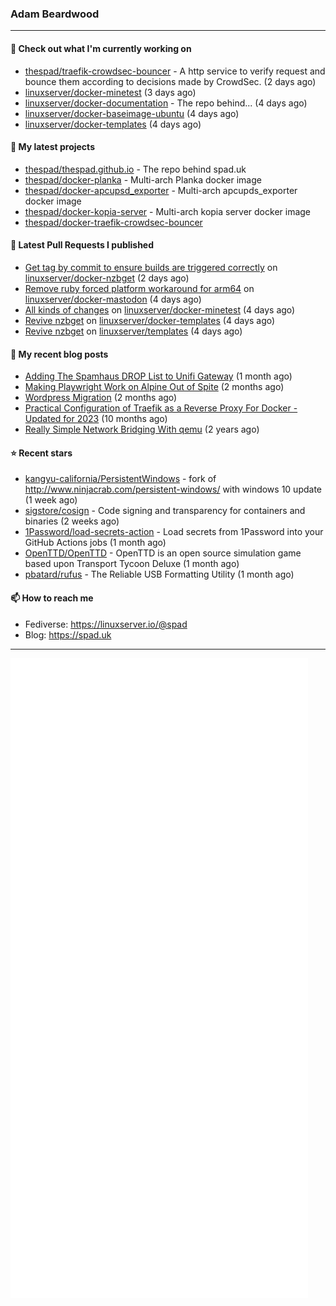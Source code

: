### Adam Beardwood
---
#### 👷 Check out what I'm currently working on

- [thespad/traefik-crowdsec-bouncer](https://github.com/thespad/traefik-crowdsec-bouncer) - A http service to verify request and bounce them according to decisions made by CrowdSec. (2 days ago)
- [linuxserver/docker-minetest](https://github.com/linuxserver/docker-minetest) (3 days ago)
- [linuxserver/docker-documentation](https://github.com/linuxserver/docker-documentation) - The repo behind... (4 days ago)
- [linuxserver/docker-baseimage-ubuntu](https://github.com/linuxserver/docker-baseimage-ubuntu) (4 days ago)
- [linuxserver/docker-templates](https://github.com/linuxserver/docker-templates) (4 days ago)

#### 🌱 My latest projects

- [thespad/thespad.github.io](https://github.com/thespad/thespad.github.io) - The repo behind spad.uk
- [thespad/docker-planka](https://github.com/thespad/docker-planka) - Multi-arch Planka docker image
- [thespad/docker-apcupsd_exporter](https://github.com/thespad/docker-apcupsd_exporter) - Multi-arch apcupds_exporter docker image
- [thespad/docker-kopia-server](https://github.com/thespad/docker-kopia-server) - Multi-arch kopia server docker image 
- [thespad/docker-traefik-crowdsec-bouncer](https://github.com/thespad/docker-traefik-crowdsec-bouncer)

#### 🔨 Latest Pull Requests I published

- [Get tag by commit to ensure builds are triggered correctly](https://github.com/linuxserver/docker-nzbget/pull/164) on [linuxserver/docker-nzbget](https://github.com/linuxserver/docker-nzbget) (2 days ago)
- [Remove ruby forced platform workaround for arm64](https://github.com/linuxserver/docker-mastodon/pull/92) on [linuxserver/docker-mastodon](https://github.com/linuxserver/docker-mastodon) (4 days ago)
- [All kinds of changes](https://github.com/linuxserver/docker-minetest/pull/60) on [linuxserver/docker-minetest](https://github.com/linuxserver/docker-minetest) (4 days ago)
- [Revive nzbget](https://github.com/linuxserver/docker-templates/pull/316) on [linuxserver/docker-templates](https://github.com/linuxserver/docker-templates) (4 days ago)
- [Revive nzbget](https://github.com/linuxserver/templates/pull/10) on [linuxserver/templates](https://github.com/linuxserver/templates) (4 days ago)

#### 📜 My recent blog posts

- [Adding The Spamhaus DROP List to Unifi Gateway](https://www.spad.uk/posts/adding-spamhaus-drop-list-to-unifi-gateway/) (1 month ago)
- [Making Playwright Work on Alpine Out of Spite](https://www.spad.uk/posts/making-playwright-work-on-alpine-out-of-spite/) (2 months ago)
- [Wordpress Migration](https://www.spad.uk/posts/wordpress-migration/) (2 months ago)
- [Practical Configuration of Traefik as a Reverse Proxy For Docker - Updated for 2023](https://www.spad.uk/posts/practical-configuration-of-traefik-as-a-reverse-proxy-for-docker-updated-for-2023/) (10 months ago)
- [Really Simple Network Bridging With qemu](https://www.spad.uk/posts/really-simple-network-bridging-with-qemu/) (2 years ago)

#### ⭐ Recent stars

- [kangyu-california/PersistentWindows](https://github.com/kangyu-california/PersistentWindows) - fork of http://www.ninjacrab.com/persistent-windows/ with windows 10 update (1 week ago)
- [sigstore/cosign](https://github.com/sigstore/cosign) - Code signing and transparency for containers and binaries (2 weeks ago)
- [1Password/load-secrets-action](https://github.com/1Password/load-secrets-action) - Load secrets from 1Password into your GitHub Actions jobs (1 month ago)
- [OpenTTD/OpenTTD](https://github.com/OpenTTD/OpenTTD) - OpenTTD is an open source simulation game based upon Transport Tycoon Deluxe (1 month ago)
- [pbatard/rufus](https://github.com/pbatard/rufus) - The Reliable USB Formatting Utility (1 month ago)

#### 📫 How to reach me
- Fediverse: https://linuxserver.io/@spad
- Blog: https://spad.uk
---
<img src="https://raw.githubusercontent.com/thespad/thespad/main/github-metrics.svg">

